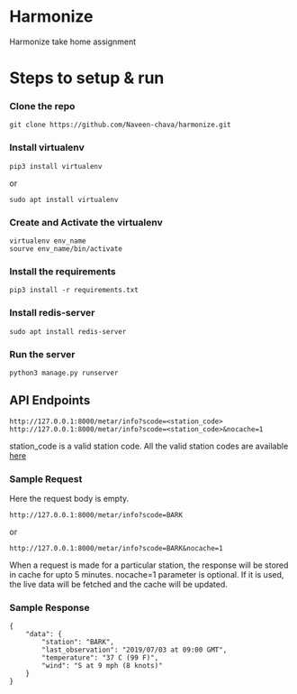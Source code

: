 # Harmonize
Harmonize take home assignment

# Steps to setup & run

### Clone the repo
```
git clone https://github.com/Naveen-chava/harmonize.git
```
### Install virtualenv
```
pip3 install virtualenv
```
or
```
sudo apt install virtualenv
```
### Create and Activate the virtualenv
```
virtualenv env_name
sourve env_name/bin/activate
```
### Install the requirements
```
pip3 install -r requirements.txt
```

### Install redis-server
```
sudo apt install redis-server
```

### Run the server
```
python3 manage.py runserver
```

## API Endpoints
```
http://127.0.0.1:8000/metar/info?scode=<station_code>
http://127.0.0.1:8000/metar/info?scode=<station_code>&nocache=1
```
station_code is a valid station code. All the valid station codes are available [here](https://tgftp.nws.noaa.gov/data/observations/metar/stations/)

### Sample Request
Here the request body is empty.
```
http://127.0.0.1:8000/metar/info?scode=BARK
```
or
```
http://127.0.0.1:8000/metar/info?scode=BARK&nocache=1
```
When a request is made for a particular station, the response will be stored in cache for upto 5 minutes. nocache=1 parameter is optional. If it is used, the live data will be fetched and the cache will be updated.

### Sample Response
```
{
    "data": {
        "station": "BARK",
        "last_observation": "2019/07/03 at 09:00 GMT",
        "temperature": "37 C (99 F)",
        "wind": "S at 9 mph (8 knots)"
    }
}
```
